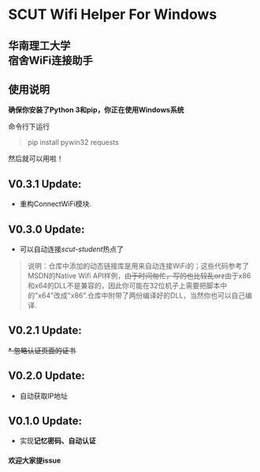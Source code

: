 # SCUT Wifi Helper For Windows   
## 华南理工大学</br>宿舍WiFi连接助手

##	使用说明
**确保你安装了Python 3和pip，你正在使用Windows系统**  

命令行下运行
>	pip install pywin32 requests  

然后就可以用啦！

##	V0.3.1 Update:  
*	重构ConnectWiFi模块.  

##	V0.3.0 Update:
*	可以自动连接*scut-student*热点了
>	说明：仓库中添加的动态链接库是用来自动连接WiFi的；这些代码参考了MSDN的Native Wifi API样例，~~由于时间匆忙，写的也比较乱orz~~由于x86和x64的DLL不是兼容的，因此你可能在32位机子上需要把脚本中的"x64"改成"x86".仓库中附带了两份编译好的DLL，当然你也可以自己编译.  

##	V0.2.1 Update:
~~*	忽略认证页面的证书~~  
##	V0.2.0 Update:   
*	自动获取IP地址  
##	V0.1.0 Update:  
*	实现**记忆密码、自动认证**  


####	欢迎大家提issue  

